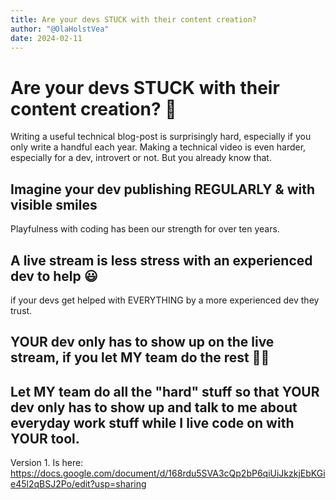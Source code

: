 ```yaml
---
title: Are your devs STUCK with their content creation?
author: "@OlaHolstVea"
date: 2024-02-11
---
```




# Are your devs STUCK with their content creation? 🤔

Writing a useful technical blog-post is surprisingly hard, especially if you only write a handful each year. Making a technical video is even harder, especially for a dev, introvert or not. But you already know that.

## Imagine your dev publishing REGULARLY & with visible smiles

Playfulness with coding has been our strength for over ten years.

## A live stream is less stress with an experienced dev to help 😃

if your devs get helped with EVERYTHING by a more experienced dev they trust.

## YOUR dev only has to show up on the live stream, if you let MY team do the rest 👩‍🏫


## Let MY team do all the "hard" stuff so that YOUR dev only has to show up and talk to me about everyday work stuff while I live code on with YOUR tool.

Version 1. Is here:
https://docs.google.com/document/d/168rdu5SVA3cQp2bP6qiUiJkzkjEbKGie45l2qBSJ2Po/edit?usp=sharing

